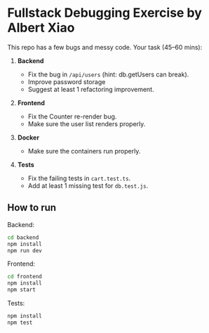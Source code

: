 # Fullstack Debugging Exercise by Albert Xiao

This repo has a few bugs and messy code. Your task (45–60 mins):

1. **Backend**
   - Fix the bug in `/api/users` (hint: db.getUsers can break).
   - Improve password storage
   - Suggest at least 1 refactoring improvement.

2. **Frontend**
   - Fix the Counter re-render bug.
   - Make sure the user list renders properly.

3. **Docker**
   - Make sure the containers run properly.

4. **Tests**
   - Fix the failing tests in `cart.test.ts`.
   - Add at least 1 missing test for `db.test.js`.

## How to run

Backend:
```bash
cd backend
npm install
npm run dev
```

Frontend:
```bash
cd frontend
npm install
npm start
```

Tests:
```bash
npm install
npm test
```
